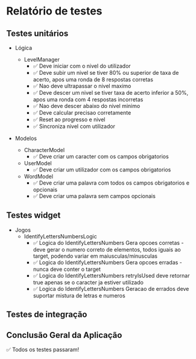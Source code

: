 # Relatório de testes

## Testes unitários

- Lógica
  - LevelManager
    - ✅ Deve iniciar com o nivel do utilizador
    - ✅ Deve subir um nivel se tiver 80% ou superior de taxa de acerto, apos uma ronda de 8 respostas corretas
    - ✅ Nao deve ultrapassar o nivel maximo
    - ✅ Deve descer um nivel se tiver taxa de acerto inferior a 50%, apos uma ronda com 4 respostas incorretas
    - ✅ Nao deve descer abaixo do nivel minimo
    - ✅ Deve calcular precisao corretamente
    - ✅ Reset ao progresso e nivel
    - ✅ Sincroniza nivel com utilizador

- Modelos
  - CharacterModel
    - ✅ Deve criar um caracter com os campos obrigatorios
  - UserModel
    - ✅ Deve criar um utilizador com os campos obrigatorios
  - WordModel
    - ✅ Deve criar uma palavra com todos os campos obrigatorios e opcionais
    - ✅ Deve criar uma palavra sem campos opcionais

## Testes widget

- Jogos
  - IdentifyLettersNumbersLogic
    - ✅ Logica do IdentifyLettersNumbers Gera opcoes corretas - deve gerar o numero correto de elementos, todos iguais ao target, podendo variar em maiusculas/minusculas
    - ✅ Logica do IdentifyLettersNumbers Gera opcoes erradas - nunca deve conter o target
    - ✅ Logica do IdentifyLettersNumbers retryIsUsed deve retornar true apenas se o caracter ja estiver utilizado
    - ✅ Logica do IdentifyLettersNumbers Geracao de errados deve suportar mistura de letras e numeros

## Testes de integração

## Conclusão Geral da Aplicação

✅ Todos os testes passaram!
